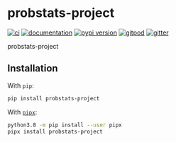# probstats-project

[![ci](https://github.com/vandyG/probstats-project/workflows/ci/badge.svg)](https://github.com/vandyG/probstats-project/actions?query=workflow%3Aci)
[![documentation](https://img.shields.io/badge/docs-mkdocs-708FCC.svg?style=flat)](https://vandyG.github.io/probstats-project/)
[![pypi version](https://img.shields.io/pypi/v/probstats-project.svg)](https://pypi.org/project/probstats-project/)
[![gitpod](https://img.shields.io/badge/gitpod-workspace-708FCC.svg?style=flat)](https://gitpod.io/#https://github.com/vandyG/probstats-project)
[![gitter](https://badges.gitter.im/join%20chat.svg)](https://app.gitter.im/#/room/#probstats-project:gitter.im)

probstats-project

## Installation

With `pip`:

```bash
pip install probstats-project
```

With [`pipx`](https://github.com/pipxproject/pipx):

```bash
python3.8 -m pip install --user pipx
pipx install probstats-project
```
